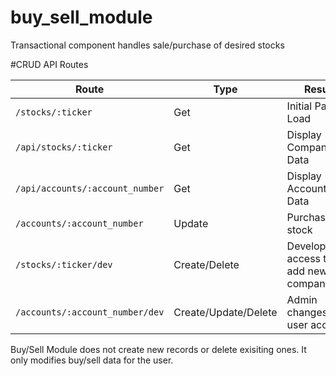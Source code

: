 # buy_sell_module
Transactional component handles sale/purchase of desired stocks 

#CRUD API Routes


| Route                                            | Type                 | Result                              |
|--------------------------------------------------|----------------------|-------------------------------------|
| `/stocks/:ticker`                                | Get                  | Initial Page Load                   |
| `/api/stocks/:ticker`                            | Get                  | Display Company API Data            |
| `/api/accounts/:account_number`                  | Get                  | Display Account API Data            |
| `/accounts/:account_number`                      | Update               | Purchase/Sell stock                 |
| `/stocks/:ticker/dev`                            | Create/Delete        | Developer access to add new company |
| `/accounts/:account_number/dev`                  | Create/Update/Delete | Admin changes to user account       |


Buy/Sell Module does not create new records or delete exisiting ones. It only modifies buy/sell data for the
user. 

